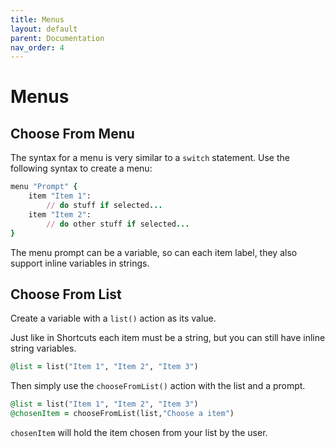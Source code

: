 ```yaml
---
title: Menus
layout: default
parent: Documentation
nav_order: 4
---
```


# Menus

## Choose From Menu

The syntax for a menu is very similar to a `switch` statement. Use the following syntax to create a menu:

```ruby
menu "Prompt" {
    item "Item 1":
        // do stuff if selected...
    item "Item 2":
        // do other stuff if selected...
}
```

The menu prompt can be a variable, so can each item label, they also support inline variables in strings.

## Choose From List

Create a variable with a `list()` action as its value.

Just like in Shortcuts each item must be a string, but you can still have inline string variables.

```ruby
@list = list("Item 1", "Item 2", "Item 3")
```

Then simply use the `chooseFromList()` action with the list and a prompt.

```ruby
@list = list("Item 1", "Item 2", "Item 3")
@chosenItem = chooseFromList(list,"Choose a item")
```

`chosenItem` will hold the item chosen from your list by the user.
